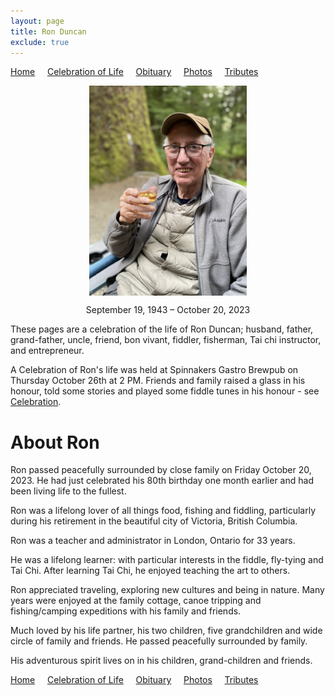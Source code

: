 ```yaml
---
layout: page
title: Ron Duncan
exclude: true
---
```


[Home](./index) &nbsp;&nbsp;&nbsp;&nbsp;[Celebration of Life](./celebration)  &nbsp;&nbsp;&nbsp;&nbsp;[Obituary](./obituary)  &nbsp;&nbsp;&nbsp;&nbsp;[Photos](./photos)  &nbsp;&nbsp;&nbsp;&nbsp;[Tributes](./tributes)

<img 
    style="display: block; 
           margin-left: auto;
           margin-right: auto;
           width: 50%;"
    src="\ronduncan\assets\ronduncan036.png" 
    alt="Ron drinking wine while camping">

<p align="center" width="100%">    
    September 19, 1943 – October 20, 2023
</p>

These pages are a celebration of the life of Ron Duncan; husband, father, grand-father, uncle, friend, bon vivant, fiddler, fisherman, Tai chi instructor, and entrepreneur.

A Celebration of Ron's life was held at Spinnakers Gastro Brewpub on Thursday October 26th at 2 PM. Friends and family raised a glass in his honour, told some stories and played some fiddle tunes in his honour - see [Celebration](./celebration). 

# About Ron

Ron passed peacefully surrounded by close family on Friday October 20, 2023.  He had just celebrated his 80th birthday one month earlier and had been living life to the fullest.

Ron was a lifelong lover of all things food, fishing and fiddling, particularly during his retirement in the beautiful city of Victoria, British Columbia.

Ron was a teacher and administrator in London, Ontario for 33 years.

He was a lifelong learner: with particular interests in the fiddle, fly-tying and Tai Chi. After learning Tai Chi, he enjoyed teaching the art to others.

Ron appreciated traveling, exploring new cultures and being in nature. Many years were enjoyed at the family cottage, canoe tripping and fishing/camping expeditions with his family and friends.

Much loved by his life partner, his two children, five grandchildren and wide circle of family and friends. He passed peacefully surrounded by family.

His adventurous spirit lives on in his children, grand-children and friends.

[Home](./index) &nbsp;&nbsp;&nbsp;&nbsp;[Celebration of Life](./celebration)  &nbsp;&nbsp;&nbsp;&nbsp;[Obituary](./obituary)  &nbsp;&nbsp;&nbsp;&nbsp;[Photos](./photos)  &nbsp;&nbsp;&nbsp;&nbsp;[Tributes](./tributes)
